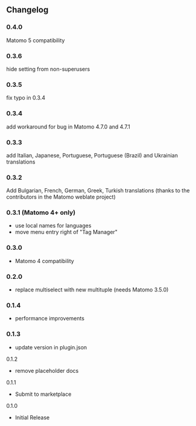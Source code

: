 ## Changelog

### 0.4.0

Matomo 5 compatibility

### 0.3.6

hide setting from non-superusers

### 0.3.5

fix typo in 0.3.4

### 0.3.4

add workaround for bug in Matomo 4.7.0 and 4.7.1

### 0.3.3

add Italian, Japanese, Portuguese, Portuguese (Brazil) and Ukrainian translations


### 0.3.2

Add Bulgarian, French, German, Greek, Turkish translations (thanks to the contributors in the Matomo weblate project)

### 0.3.1 (Matomo 4+ only)

- use local names for languages
- move menu entry right of "Tag Manager"

### 0.3.0

- Matomo 4 compatibility

### 0.2.0

- replace multiselect with new multituple (needs Matomo 3.5.0)

### 0.1.4

- performance improvements

### 0.1.3

- update version in plugin.json

0.1.2

- remove placeholder docs

0.1.1

- Submit to marketplace

0.1.0

- Initial Release
